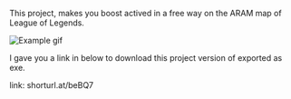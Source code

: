 This project, makes you boost actived in a free way on the ARAM map of League of Legends.


![Example gif](https://giphy.com/embed/cTw1v55AUbMR2Zqp5x)


I gave you a link in below to download this project version of exported as exe.

link: shorturl.at/beBQ7


